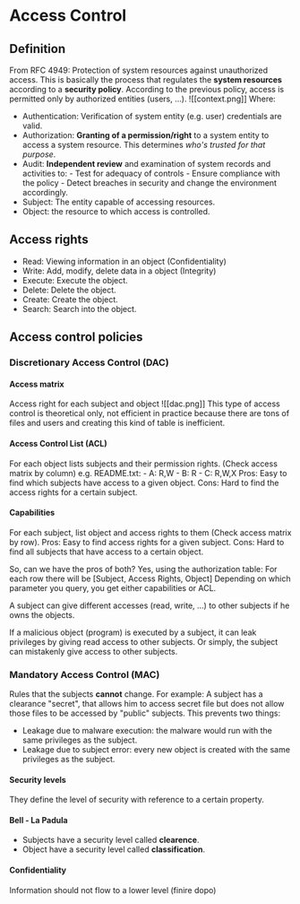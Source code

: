# Access Control
## Definition
From RFC 4949:
Protection of system resources against unauthorized access.
This is basically the process that regulates the **system resources** according to a **security policy**.
According to the previous policy, access is permitted only by authorized entities (users, $\dots$).
![[context.png]]
Where:
- Authentication: Verification of system entity (e.g. user) credentials are valid.
- Authorization: **Granting of a permission/right** to a system entity to access a system resource. This determines *who's trusted for that purpose*.
- Audit: **Independent review** and examination of system records and activities to:
	  - Test for adequacy of controls
	  - Ensure compliance with the policy
	  - Detect breaches in security and change the environment accordingly.
- Subject: The entity capable of accessing resources.
- Object: the resource to which access is controlled.
## Access rights
- Read: Viewing information in an object (Confidentiality)
- Write: Add, modify, delete data in a object (Integrity)
- Execute: Execute the object.
- Delete: Delete the object.
- Create: Create the object.
- Search: Search into the object.
## Access control policies
### Discretionary Access Control (DAC)
#### Access matrix
Access right for each subject and object
![[dac.png]]
This type of access control is theoretical only, not efficient in practice because there are tons of files and users and creating this kind of table is inefficient.
#### Access Control List (ACL)
For each object lists subjects and their permission rights. (Check access matrix by column)
e.g.
README.txt:
	- A: R,W
	- B: R
	- C: R,W,X
Pros:
Easy to find which subjects have access to a given object.
Cons:
Hard to find the access rights for a certain subject.
#### Capabilities
For each subject, list object and access rights to them (Check access matrix by row).
Pros:
Easy to find access rights for a given subject.
Cons:
Hard to find all subjects that have access to a certain object.

So, can we have the pros of both?
Yes, using the authorization table:
For each row there will be \[Subject, Access Rights, Object\]
Depending on which parameter you query, you get either capabilities or ACL.

A subject can give different accesses (read, write, ...) to other subjects if he owns the objects.

If a malicious object (program) is executed by a subject, it can leak privileges by giving read access to other subjects.
Or simply, the subject can mistakenly give access to other subjects.
### Mandatory Access Control (MAC)
Rules that the subjects **cannot** change.
For example: A subject has a clearance "secret", that allows him to access secret file but does not allow those files to be accessed by "public" subjects.
This prevents two things:
- Leakage due to malware execution: the malware would run with the same privileges as the subject.
- Leakage due to subject error: every new object is created with the same privileges as the subject. 
#### Security levels
They define the level of security with reference to a certain property.
#### Bell - La Padula
- Subjects have a security level called **clearence**.
- Object have a security level called **classification**.
#### Confidentiality
Information should not flow to a lower level
(finire dopo)